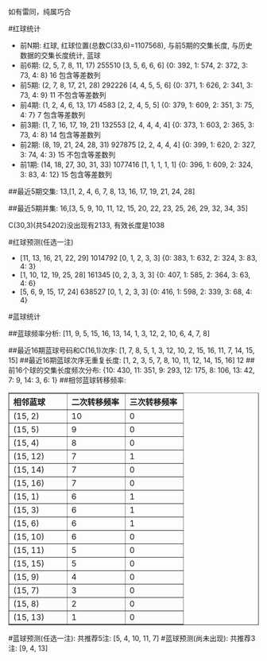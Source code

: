 <!-- 
.. title: 双色球2012140期(2012-11-27)数据分析报告
.. slug: slott-2012140-2012-11-27-report
.. date: 2012-11-28 08:00:00 UTC+08:00
.. tags: Lottery
.. link: 
.. description: 
.. type: text
-->

如有雷同，纯属巧合

<!-- TEASER_END-->

#红球统计

- 前N期: 红球, 红球位置(总数C(33,6)=1107568), 与前5期的交集长度, 与历史数据的交集长度统计, 蓝球
- 前6期: (2, 5, 7, 8, 11, 17) 255510 [3, 5, 6, 6, 6] {0: 392, 1: 574, 2: 372, 3: 73, 4: 8} 16 包含等差数列
- 前5期: (2, 7, 8, 17, 21, 28) 292226 [4, 4, 5, 5, 6] {0: 371, 1: 626, 2: 341, 3: 73, 4: 9} 11 不包含等差数列
- 前4期: (1, 2, 4, 6, 13, 17) 4583 [2, 2, 4, 5, 5] {0: 379, 1: 609, 2: 351, 3: 75, 4: 7} 7 包含等差数列
- 前3期: (1, 7, 16, 17, 19, 21) 132553 [2, 4, 4, 4, 4] {0: 373, 1: 603, 2: 365, 3: 73, 4: 8} 14 包含等差数列
- 前2期: (8, 19, 21, 24, 28, 31) 927875 [2, 2, 4, 4, 4] {0: 399, 1: 620, 2: 327, 3: 74, 4: 3} 15 不包含等差数列
- 前1期: (14, 18, 27, 30, 31, 33) 1077416 [1, 1, 1, 1, 1] {0: 396, 1: 609, 2: 324, 3: 83, 4: 12} 15 包含等差数列

##最近5期交集:
13,[1, 2, 4, 6, 7, 8, 13, 16, 17, 19, 21, 24, 28]

##最近5期并集:
16,[3, 5, 9, 10, 11, 12, 15, 20, 22, 23, 25, 26, 29, 32, 34, 35]

C(30,3)(共54202)没出现有2133, 
有效长度是1038

#红球预测(任选一注)

- [11, 13, 16, 21, 22, 29] 1014792 [0, 1, 2, 3, 3] {0: 383, 1: 632, 2: 324, 3: 83, 4: 3}
- [1, 10, 12, 19, 25, 28] 161345 [0, 2, 3, 3, 3] {0: 407, 1: 585, 2: 364, 3: 63, 4: 6}
- [5, 6, 9, 15, 17, 24] 638527 [0, 1, 2, 3, 3] {0: 416, 1: 598, 2: 339, 3: 68, 4: 4}

#蓝球统计

##蓝球频率分析:
[11, 9, 5, 15, 16, 13, 14, 1, 3, 12, 2, 10, 6, 4, 7, 8]

##最近16期蓝球号码和C(16,1)次序:
[1, 7, 8, 5, 1, 3, 12, 10, 2, 15, 16, 11, 7, 14, 15, 15]
##最近16期蓝球次序无重复长度:
[1, 2, 3, 5, 7, 8, 10, 11, 12, 14, 15, 16] 12
##前16个球的交集长度频次分布:
{10: 430, 11: 351, 9: 293, 12: 175, 8: 106, 13: 42, 7: 9, 14: 3, 6: 1}
##相邻蓝球转移频率:
<table border="1" class="table table-striped dataframe">
  <thead>
    <tr style="text-align: left;">
      <th style="min-width: 100px;">相邻蓝球</th>
      <th style="min-width: 100px;">二次转移频率</th>
      <th style="min-width: 100px;">三次转移频率</th>
    </tr>
  </thead>
  <tbody>
    <tr>
      <td>  (15, 2)</td>
      <td> 10</td>
      <td> 0</td>
    </tr>
    <tr>
      <td>  (15, 5)</td>
      <td>  9</td>
      <td> 0</td>
    </tr>
    <tr>
      <td>  (15, 4)</td>
      <td>  8</td>
      <td> 0</td>
    </tr>
    <tr>
      <td> (15, 12)</td>
      <td>  7</td>
      <td> 1</td>
    </tr>
    <tr>
      <td> (15, 14)</td>
      <td>  7</td>
      <td> 0</td>
    </tr>
    <tr>
      <td> (15, 16)</td>
      <td>  7</td>
      <td> 0</td>
    </tr>
    <tr>
      <td>  (15, 1)</td>
      <td>  6</td>
      <td> 1</td>
    </tr>
    <tr>
      <td>  (15, 3)</td>
      <td>  6</td>
      <td> 1</td>
    </tr>
    <tr>
      <td>  (15, 6)</td>
      <td>  6</td>
      <td> 1</td>
    </tr>
    <tr>
      <td> (15, 10)</td>
      <td>  6</td>
      <td> 0</td>
    </tr>
    <tr>
      <td> (15, 11)</td>
      <td>  5</td>
      <td> 0</td>
    </tr>
    <tr>
      <td> (15, 15)</td>
      <td>  5</td>
      <td> 0</td>
    </tr>
    <tr>
      <td>  (15, 9)</td>
      <td>  4</td>
      <td> 0</td>
    </tr>
    <tr>
      <td>  (15, 7)</td>
      <td>  3</td>
      <td> 0</td>
    </tr>
    <tr>
      <td>  (15, 8)</td>
      <td>  2</td>
      <td> 0</td>
    </tr>
    <tr>
      <td> (15, 13)</td>
      <td>  1</td>
      <td> 0</td>
    </tr>
  </tbody>
</table>
#蓝球预测(任选一注):
共推荐5注: [5, 4, 10, 11, 7]
#蓝球预测(尚未出现):
共推荐3注: [9, 4, 13]


